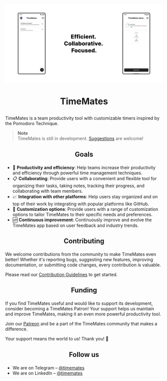 ![poster](https://github.com/timemates/app/blob/master/docs/images/en/github_poster.png)
# <p align="center">TimeMates</p>
TimeMates is a team productivity tool with customizable timers inspired by the Pomodoro Technique.

> **Note** <br>
> TimeMates is still in development. [Suggestions](https://github.com/orgs/timemates/discussions) are welcome!

## <p align="center">Goals</p>
- 🚀 **Productivity and efficiency**: Help teams increase their productivity and efficiency through powerful time management techniques.
- 📋 **Collaborating**: Provide users with a convenient and flexible tool for organizing their tasks, taking notes, tracking their progress, and collaborating with team members.
- 📈 **Integration with other platforms**: Help users stay organized and on top of their work by integrating with popular platforms like GitHub.
- 🔧 **Customization options**: Provide users with a range of customization options to tailor TimeMates to their specific needs and preferences.
- 🆙 **Continuous improvement**: Continuously improve and evolve the TimeMates app based on user feedback and industry trends.

## <p align="center">Contributing</p>
We welcome contributions from the community to make TimeMates even better! Whether it's reporting bugs, suggesting new features, improving documentation, or submitting code changes, every contribution is valuable.

Please read our [Contribution Guidelines](CONTRIBUTING.md) to get started.

## <p align="center">Funding</p>
If you find TimeMates useful and would like to support its development, consider becoming a TimeMates Patron! Your support helps us maintain and improve TimeMates, making it an even more powerful productivity tool.

Join our [Patreon](https://www.patreon.com/timemates) and be a part of the TimeMates community that makes a difference.

Your support means the world to us! Thank you! 🌟

## <p align="center">Follow us</p>
- We are on Telegram – [@timemates](https://t.me/timemates)
- We are on LinkedIn – [@timemates](https://www.linkedin.com/company/timemates)
